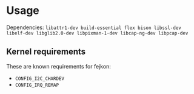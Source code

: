 # Usage

Dependencies: `libattr1-dev build-essential flex bison libssl-dev libelf-dev
libglib2.0-dev libpixman-1-dev libcap-ng-dev libpcap-dev`


## Kernel requirements

These are known requirements for fejkon:

 * `CONFIG_I2C_CHARDEV`
 * `CONFIG_IRQ_REMAP`

